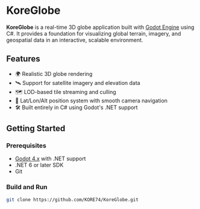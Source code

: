 # KoreGlobe

**KoreGlobe** is a real-time 3D globe application built with [Godot Engine](https://godotengine.org/) using C#. It provides a foundation for visualizing global terrain, imagery, and geospatial data in an interactive, scalable environment.

## Features

- 🌍 Realistic 3D globe rendering
- 🛰️ Support for satellite imagery and elevation data
- 🗺️ LOD-based tile streaming and culling
- 🧭 Lat/Lon/Alt position system with smooth camera navigation
- 🛠️ Built entirely in C# using Godot's .NET support

## Getting Started

### Prerequisites

- [Godot 4.x](https://godotengine.org/download) with .NET support
- .NET 6 or later SDK
- Git

### Build and Run

```bash
git clone https://github.com/KORE74/KoreGlobe.git
```
